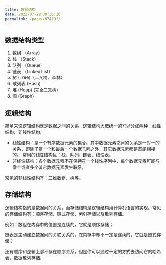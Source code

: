 ```yaml
---
title: 数据结构
date: 2022-07-28 00:36:10
permalink: /pages/67419f/
---
```



## 数据结构类型
1. 数组 （Array） 
2. 栈 （Stack） 
3. 队列 （Queue） 
4. 链表 （Linked List） 
5. 树 (Tree)（二叉树、森林） 
6. 散列表 (Hash)
7. 堆 (Heap) (完全二叉树)
8. 图 (Graph)


## 逻辑结构
简单来说逻辑结构就是数据之间的关系，逻辑结构大概统一的可以分成两种：线性结构、非线性结构。

- 线性结构：是一个有序数据元素的集合。其中数据元素之间的关系是一对一的关系，即除了第一个和最后一个数据元素之外，其它数据元素都是首尾相接的。 常用的线性结构优：栈、队列、链表、线性表。 
- 非线性结构：各个数据元素不在保持在一个线性序列中，每个数据元素可能与零个或者多个其它数据元素发生联系。

常见的非线性结构有：二维数组、树等。


## 存储结构
逻辑结构指的是数据间的关系，而存储结构是逻辑结构用计算机语言的实现。常见的存储结构有：顺序存储、链式存储、索引存储以及散列存储。

例如：数组在内存中的位置是连续的，它就是顺序存储；

链表是主动建立数据间的关联关系的，在内存中却不一定是连续的，它就是链式存储；

还有顺序和逻辑上都不存在顺序关系，但是你可以通过一定的方式去访问它的哈希表，数据散列存储。

